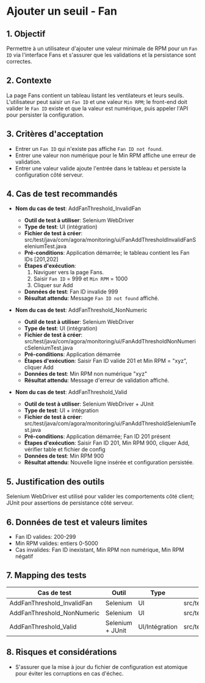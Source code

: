 # Ajouter un seuil - Fan

## 1. Objectif
Permettre à un utilisateur d'ajouter une valeur minimale de RPM pour un `Fan ID` via l'interface Fans et s'assurer que les validations et la persistance sont correctes.

## 2. Contexte
La page Fans contient un tableau listant les ventilateurs et leurs seuils. L'utilisateur peut saisir un `Fan ID` et une valeur `Min RPM`; le front-end doit valider le `Fan ID` existe et que la valeur est numérique, puis appeler l'API pour persister la configuration.

## 3. Critères d'acceptation
- Entrer un `Fan ID` qui n'existe pas affiche `Fan ID not found`.
- Entrer une valeur non numérique pour le Min RPM affiche une erreur de validation.
- Entrer une valeur valide ajoute l'entrée dans le tableau et persiste la configuration côté serveur.

## 4. Cas de test recommandés
- **Nom du cas de test**: AddFanThreshold_InvalidFan
  - **Outil de test à utiliser**: Selenium WebDriver
  - **Type de test**: UI (intégration)
  - **Fichier de test à créer**: src/test/java/com/agora/monitoring/ui/FanAddThresholdInvalidFanSeleniumTest.java
  - **Pré-conditions**: Application démarrée; le tableau contient les Fan IDs [201,202]
  - **Étapes d'exécution**:
    1. Naviguer vers la page Fans.
    2. Saisir `Fan ID` = 999 et `Min RPM` = 1000
    3. Cliquer sur Add
  - **Données de test**: Fan ID invalide 999
  - **Résultat attendu**: Message `Fan ID not found` affiché.

- **Nom du cas de test**: AddFanThreshold_NonNumeric
  - **Outil de test à utiliser**: Selenium WebDriver
  - **Type de test**: UI (intégration)
  - **Fichier de test à créer**: src/test/java/com/agora/monitoring/ui/FanAddThresholdNonNumericSeleniumTest.java
  - **Pré-conditions**: Application démarrée
  - **Étapes d'exécution**: Saisir Fan ID valide 201 et Min RPM = "xyz", cliquer Add
  - **Données de test**: Min RPM non numérique "xyz"
  - **Résultat attendu**: Message d'erreur de validation affiché.

- **Nom du cas de test**: AddFanThreshold_Valid
  - **Outil de test à utiliser**: Selenium WebDriver + JUnit
  - **Type de test**: UI + intégration
  - **Fichier de test à créer**: src/test/java/com/agora/monitoring/ui/FanAddThresholdSeleniumTest.java
  - **Pré-conditions**: Application démarrée; Fan ID 201 présent
  - **Étapes d'exécution**: Saisir Fan ID 201, Min RPM 900, cliquer Add, vérifier table et fichier de config
  - **Données de test**: Min RPM 900
  - **Résultat attendu**: Nouvelle ligne insérée et configuration persistée.

## 5. Justification des outils
Selenium WebDriver est utilisé pour valider les comportements côté client; JUnit pour assertions de persistance côté serveur.

## 6. Données de test et valeurs limites
- Fan ID valides: 200-299
- Min RPM valides: entiers 0-5000
- Cas invalides: Fan ID inexistant, Min RPM non numérique, Min RPM négatif

## 7. Mapping des tests
| Cas de test | Outil | Type | Fichier à créer | Priorité |
|-------------|-------|------|-----------------|----------|
| AddFanThreshold_InvalidFan | Selenium | UI | src/test/java/com/agora/monitoring/ui/FanAddThresholdInvalidFanSeleniumTest.java | P0 |
| AddFanThreshold_NonNumeric | Selenium | UI | src/test/java/com/agora/monitoring/ui/FanAddThresholdNonNumericSeleniumTest.java | P0 |
| AddFanThreshold_Valid | Selenium + JUnit | UI/Intégration | src/test/java/com/agora/monitoring/ui/FanAddThresholdSeleniumTest.java | P0 |

## 8. Risques et considérations
- S'assurer que la mise à jour du fichier de configuration est atomique pour éviter les corruptions en cas d'échec.
